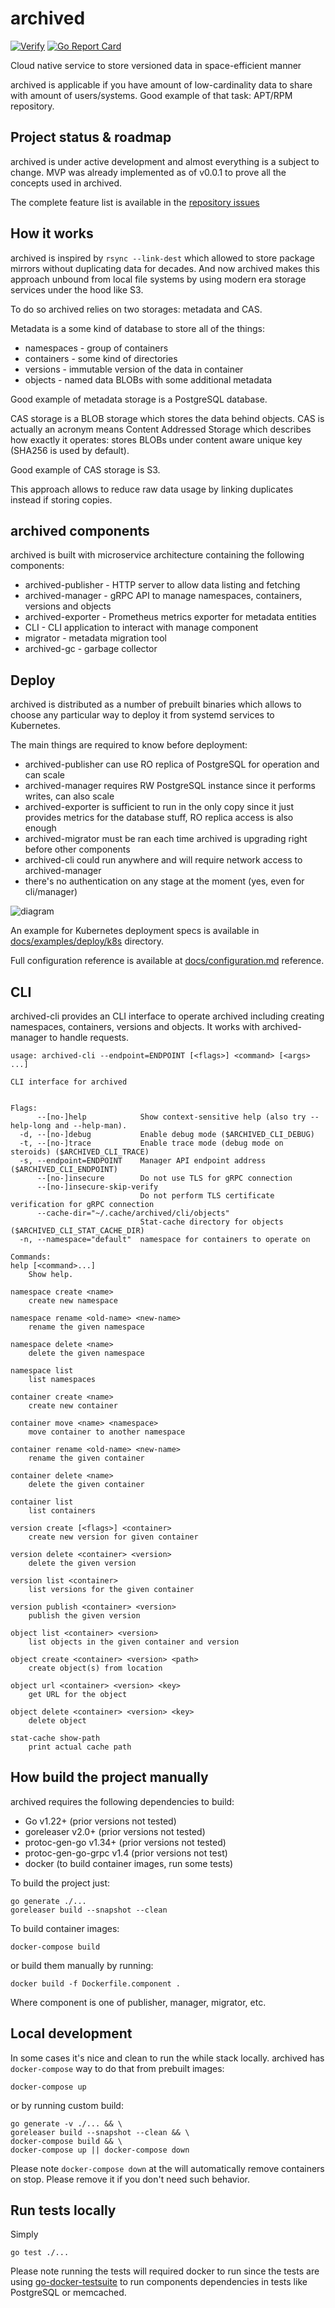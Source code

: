 # archived

[![Verify](https://github.com/teran/archived/actions/workflows/verify.yml/badge.svg?branch=master)](https://github.com/teran/archived/actions/workflows/verify.yml)
[![Go Report Card](https://goreportcard.com/badge/github.com/teran/archived)](https://goreportcard.com/report/github.com/teran/archived)

Cloud native service to store versioned data in space-efficient manner

archived is applicable if you have amount of low-cardinality data to share
with amount of users/systems. Good example of that task: APT/RPM repository.

## Project status & roadmap

archived is under active development and almost everything is a subject
to change. MVP was already implemented as of v0.0.1 to prove all the concepts
used in archived.

The complete feature list is available in the [repository issues](https://github.com/teran/archived/issues)

## How it works

archived is inspired by `rsync --link-dest` which allowed to store package
mirrors without duplicating data for decades. And now archived makes this
approach unbound from local file systems by using modern era storage services
under the hood like S3.

To do so archived relies on two storages: metadata and CAS.

Metadata is a some kind of database to store all of the things:

* namespaces - group of containers
* containers - some kind of directories
* versions - immutable version of the data in container
* objects - named data BLOBs with some additional metadata

Good example of metadata storage is a PostgreSQL database.

CAS storage is a BLOB storage which stores the data behind objects.
CAS is actually an acronym means Content Addressed Storage which describes
how exactly it operates: stores BLOBs under content aware unique key (SHA256
is used by default).

Good example of CAS storage is S3.

This approach allows to reduce raw data usage by linking duplicates instead
if storing copies.

## archived components

archived is built with microservice architecture containing the following
components:

* archived-publisher - HTTP server to allow data listing and fetching
* archived-manager - gRPC API to manage namespaces, containers, versions and
    objects
* archived-exporter - Prometheus metrics exporter for metadata entities
* CLI - CLI application to interact with manage component
* migrator - metadata migration tool
* archived-gc - garbage collector

## Deploy

archived is distributed as a number of prebuilt binaries which allows to choose
any particular way to deploy it from systemd services to Kubernetes.

The main things are required to know before deployment:

* archived-publisher can use RO replica of PostgreSQL for operation
    and can scale
* archived-manager requires RW PostgreSQL instance since it performs
    writes, can also scale
* archived-exporter is sufficient to run in the only copy since it just
    provides metrics for the database stuff, RO replica access is also enough
* archived-migrator must be ran each time archived is upgrading right before
    other components
* archived-cli could run anywhere and will require network access to
    archived-manager
* there's no authentication on any stage at the moment (yes, even for
    cli/manager)

![diagram](docs/_assets/components.png)

An example for Kubernetes deployment specs is available in
[docs/examples/deploy/k8s](docs/examples/deploy/k8s) directory.

Full configuration reference is available at [docs/configuration.md](docs/configuration.md)
reference.

## CLI

archived-cli provides an CLI interface to operate archived including creating
namespaces, containers, versions and objects. It works with archived-manager
to handle requests.

```shell
usage: archived-cli --endpoint=ENDPOINT [<flags>] <command> [<args> ...]

CLI interface for archived


Flags:
      --[no-]help            Show context-sensitive help (also try --help-long and --help-man).
  -d, --[no-]debug           Enable debug mode ($ARCHIVED_CLI_DEBUG)
  -t, --[no-]trace           Enable trace mode (debug mode on steroids) ($ARCHIVED_CLI_TRACE)
  -s, --endpoint=ENDPOINT    Manager API endpoint address ($ARCHIVED_CLI_ENDPOINT)
      --[no-]insecure        Do not use TLS for gRPC connection
      --[no-]insecure-skip-verify
                             Do not perform TLS certificate verification for gRPC connection
      --cache-dir="~/.cache/archived/cli/objects"
                             Stat-cache directory for objects ($ARCHIVED_CLI_STAT_CACHE_DIR)
  -n, --namespace="default"  namespace for containers to operate on

Commands:
help [<command>...]
    Show help.

namespace create <name>
    create new namespace

namespace rename <old-name> <new-name>
    rename the given namespace

namespace delete <name>
    delete the given namespace

namespace list
    list namespaces

container create <name>
    create new container

container move <name> <namespace>
    move container to another namespace

container rename <old-name> <new-name>
    rename the given container

container delete <name>
    delete the given container

container list
    list containers

version create [<flags>] <container>
    create new version for given container

version delete <container> <version>
    delete the given version

version list <container>
    list versions for the given container

version publish <container> <version>
    publish the given version

object list <container> <version>
    list objects in the given container and version

object create <container> <version> <path>
    create object(s) from location

object url <container> <version> <key>
    get URL for the object

object delete <container> <version> <key>
    delete object

stat-cache show-path
    print actual cache path
```

## How build the project manually

archived requires the following dependencies to build:

* Go v1.22+ (prior versions not tested)
* goreleaser v2.0+ (prior versions not tested)
* protoc-gen-go v1.34+ (prior versions not tested)
* protoc-gen-go-grpc v1.4 (prior versions not test)
* docker (to build container images, run some tests)

To build the project just:

```shell
go generate ./...
goreleaser build --snapshot --clean
```

To build container images:

```shell
docker-compose build
```

or build them manually by running:

```shell
docker build -f Dockerfile.component .
```

Where component is one of publisher, manager, migrator, etc.

## Local development

In some cases it's nice and clean to run the while stack locally.
archived has `docker-compose` way to do that from prebuilt images:

```shell
docker-compose up
```

or by running custom build:

```shell
go generate -v ./... && \
goreleaser build --snapshot --clean && \
docker-compose build && \
docker-compose up || docker-compose down
```

Please note `docker-compose down` at the will automatically remove
containers on stop. Please remove it if you don't need such behavior.

## Run tests locally

Simply

```shell
go test ./...
```

Please note running the tests will required docker to run since the tests are
using [go-docker-testsuite](https://github.com/teran/go-docker-testsuite)
to run components dependencies in tests like PostgreSQL or memcached.
